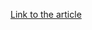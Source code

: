 [Link to the article](https://www.threatfabric.com/blogs/ginp_a_malware_patchwork_borrowing_from_anubis.html)
